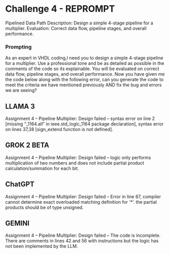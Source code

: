 # Challenge 4 - REPROMPT

Pipelined Data Path
Description: Design a simple 4-stage pipeline for a multiplier.
Evaluation: Correct data flow, pipeline stages, and overall performance.

### Prompting
As an expert in VHDL coding,I need you to design a simple 4-stage pipeline for a multiplier. Use a professional tone and be as detailed as possible in the comments of the code so its explainable. You will be evaluated on correct data flow, pipeline stages, and overall performance. Now you have given me the code below along with the following error, can you generate the code to meet the criteria we have mentioned previously AND fix the bug and errors we are seeing?

## LLAMA 3
Assignment 4 – Pipeline Multiplier: Design failed – syntax error on line 2 [missing “_1164.all” in ieee.std_logic_1164 package declaration], syntax error on lines 37,38 [sign_extend function is not defined].
 

## GROK 2 BETA
Assignment 4 – Pipeline Multiplier: Design failed – logic only performs multiplication of two numbers and does not include partial product calculation/summation for each bit.

## ChatGPT
Assignment 4 – Pipeline Multiplier: Design failed – Error in line 67, compiler cannot determine exact overloaded matching definition for ‘*’. the partial products should be of type unsigned.
 
## GEMINI
Assignment 4 – Pipeline Multiplier: Design failed – The code is incomplete. There are comments in lines 42 and 56 with instructions but the logic has not been implemented by the LLM.
